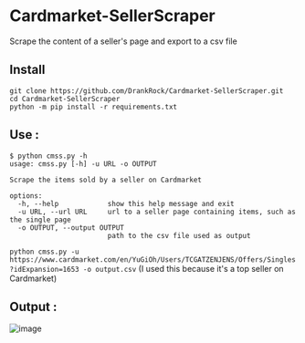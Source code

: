 # Cardmarket-SellerScraper
Scrape the content of a seller's page and export to a csv file

## Install
```console
git clone https://github.com/DrankRock/Cardmarket-SellerScraper.git
cd Cardmarket-SellerScraper
python -m pip install -r requirements.txt
```

## Use :
```console
$ python cmss.py -h
usage: cmss.py [-h] -u URL -o OUTPUT

Scrape the items sold by a seller on Cardmarket

options:
  -h, --help            show this help message and exit
  -u URL, --url URL     url to a seller page containing items, such as the single page
  -o OUTPUT, --output OUTPUT
                        path to the csv file used as output
```
`python cmss.py -u https://www.cardmarket.com/en/YuGiOh/Users/TCGATZENJENS/Offers/Singles?idExpansion=1653 -o output.csv`
(I used this because it's a top seller on Cardmarket)

## Output :
![image](https://user-images.githubusercontent.com/32172257/225276020-747e3211-38ae-4258-bc93-dd3d581e26c0.png)
